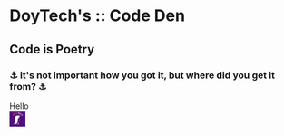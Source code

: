 # DoyTech's :: Code Den

## Code is Poetry

### ⚓️ it's not important how you got it, but where did you get it from? ⚓️

<div class="padding: 20px;">
  Hello
</div>

<div id="splash-screen">
    <img id="logo" src="../images/doy-favicon.png" alt="Logo" style="width: 2em" />
    <canvas id="confetti"></canvas>
</div>
